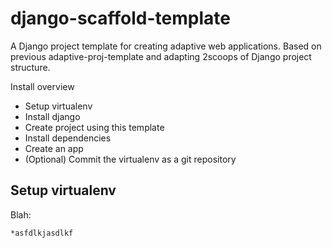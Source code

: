 django-scaffold-template
========================

A Django project template for creating adaptive web applications. Based on previous adaptive-proj-template and adapting 2scoops of Django project structure.


Install overview
* Setup virtualenv
* Install django
* Create project using this template
* Install dependencies
* Create an app
* (Optional) Commit the virtualenv as a git repository


Setup virtualenv
----------------

Blah:
    
    *asfdlkjasdlkf
